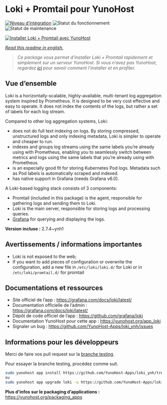 <!--
N.B.: This README was automatically generated by https://github.com/YunoHost/apps/tree/master/tools/README-generator
It shall NOT be edited by hand.
-->

# Loki + Promtail pour YunoHost

[![Niveau d’intégration](https://dash.yunohost.org/integration/loki.svg)](https://dash.yunohost.org/appci/app/loki) ![Statut du fonctionnement](https://ci-apps.yunohost.org/ci/badges/loki.status.svg) ![Statut de maintenance](https://ci-apps.yunohost.org/ci/badges/loki.maintain.svg)

[![Installer Loki + Promtail avec YunoHost](https://install-app.yunohost.org/install-with-yunohost.svg)](https://install-app.yunohost.org/?app=loki)

*[Read this readme in english.](./README.md)*

> *Ce package vous permet d’installer Loki + Promtail rapidement et simplement sur un serveur YunoHost.
Si vous n’avez pas YunoHost, regardez [ici](https://yunohost.org/#/install) pour savoir comment l’installer et en profiter.*

## Vue d’ensemble

Loki is a horizontally-scalable, highly-available, multi-tenant log aggregation system inspired by Prometheus. It is designed to be very cost effective and easy to operate. It does not index the contents of the logs, but rather a set of labels for each log stream.

Compared to other log aggregation systems, Loki:

 - does not do full text indexing on logs. By storing compressed, unstructured logs and only indexing metadata, Loki is simpler to operate and cheaper to run.
 - indexes and groups log streams using the same labels you’re already using with Prometheus, enabling you to seamlessly switch between metrics and logs using the same labels that you’re already using with Prometheus.
 - is an especially good fit for storing Kubernetes Pod logs. Metadata such as Pod labels is automatically scraped and indexed.
 - has native support in Grafana (needs Grafana v6.0).

A Loki-based logging stack consists of 3 components:
 - Promtail (included in this package) is the agent, responsible for gathering logs and sending them to Loki.
 - Loki is the main server, responsible for storing logs and processing queries.
 - [Grafana](https://github.com/Yunohost-Apps/grafana_ynh) for querying and displaying the logs.



**Version incluse :** 2.7.4~ynh1
## Avertissements / informations importantes

 - Loki is not exposed to the web;
 - If you want to add pieces of configuration or overwrite the configuration, add a new file in `/etc/loki/loki.d/` for Loki or in `/etc/loki/promtail.d/` for promtail

## Documentations et ressources

* Site officiel de l’app : <https://grafana.com/docs/loki/latest/>
* Documentation officielle de l’admin : <https://grafana.com/docs/loki/latest/>
* Dépôt de code officiel de l’app : <https://github.com/grafana/loki>
* Documentation YunoHost pour cette app : <https://yunohost.org/app_loki>
* Signaler un bug : <https://github.com/YunoHost-Apps/loki_ynh/issues>

## Informations pour les développeurs

Merci de faire vos pull request sur la [branche testing](https://github.com/YunoHost-Apps/loki_ynh/tree/testing).

Pour essayer la branche testing, procédez comme suit.

``` bash
sudo yunohost app install https://github.com/YunoHost-Apps/loki_ynh/tree/testing --debug
ou
sudo yunohost app upgrade loki -u https://github.com/YunoHost-Apps/loki_ynh/tree/testing --debug
```

**Plus d’infos sur le packaging d’applications :** <https://yunohost.org/packaging_apps>